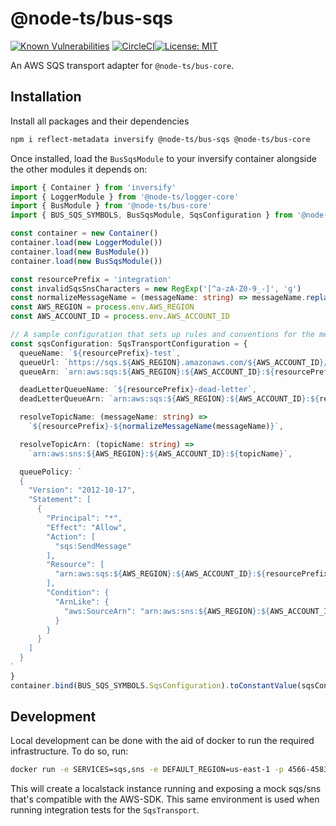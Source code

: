 # @node-ts/bus-sqs

[![Known Vulnerabilities](https://snyk.io/test/github/node-ts/bus/badge.svg)](https://snyk.io/test/github/node-ts/bus)
[![CircleCI](https://circleci.com/gh/node-ts/bus/tree/master.svg?style=svg)](https://circleci.com/gh/node-ts/bus/tree/master)[![License: MIT](https://img.shields.io/badge/License-MIT-green.svg)](https://opensource.org/licenses/MIT)

An AWS SQS transport adapter for `@node-ts/bus-core`.

## Installation

Install all packages and their dependencies

```bash
npm i reflect-metadata inversify @node-ts/bus-sqs @node-ts/bus-core
```

Once installed, load the `BusSqsModule` to your inversify container alongside the other modules it depends on:

```typescript
import { Container } from 'inversify'
import { LoggerModule } from '@node-ts/logger-core'
import { BusModule } from '@node-ts/bus-core'
import { BUS_SQS_SYMBOLS, BusSqsModule, SqsConfiguration } from '@node-ts/bus-sqs'

const container = new Container()
container.load(new LoggerModule())
container.load(new BusModule())
container.load(new BusSqsModule())

const resourcePrefix = 'integration'
const invalidSqsSnsCharacters = new RegExp('[^a-zA-Z0-9_-]', 'g')
const normalizeMessageName = (messageName: string) => messageName.replace(invalidSqsSnsCharacters, '-')
const AWS_REGION = process.env.AWS_REGION
const AWS_ACCOUNT_ID = process.env.AWS_ACCOUNT_ID

// A sample configuration that sets up rules and conventions for the messaging infrastructure.
const sqsConfiguration: SqsTransportConfiguration = {
  queueName: `${resourcePrefix}-test`,
  queueUrl: `https://sqs.${AWS_REGION}.amazonaws.com/${AWS_ACCOUNT_ID}/${resourcePrefix}-test`,
  queueArn: `arn:aws:sqs:${AWS_REGION}:${AWS_ACCOUNT_ID}:${resourcePrefix}-test`,

  deadLetterQueueName: `${resourcePrefix}-dead-letter`,
  deadLetterQueueArn: `arn:aws:sqs:${AWS_REGION}:${AWS_ACCOUNT_ID}:${resourcePrefix}-dead-letter`,

  resolveTopicName: (messageName: string) =>
    `${resourcePrefix}-${normalizeMessageName(messageName)}`,

  resolveTopicArn: (topicName: string) =>
    `arn:aws:sns:${AWS_REGION}:${AWS_ACCOUNT_ID}:${topicName}`,

  queuePolicy: `
  {
    "Version": "2012-10-17",
    "Statement": [
      {
        "Principal": "*",
        "Effect": "Allow",
        "Action": [
          "sqs:SendMessage"
        ],
        "Resource": [
          "arn:aws:sqs:${AWS_REGION}:${AWS_ACCOUNT_ID}:${resourcePrefix}-*"
        ],
        "Condition": {
          "ArnLike": {
            "aws:SourceArn": "arn:aws:sns:${AWS_REGION}:${AWS_ACCOUNT_ID}:${resourcePrefix}-*"
          }
        }
      }
    ]
  }
`
}
container.bind(BUS_SQS_SYMBOLS.SqsConfiguration).toConstantValue(sqsConfiguration)
```

## Development

Local development can be done with the aid of docker to run the required infrastructure. To do so, run:

```bash
docker run -e SERVICES=sqs,sns -e DEFAULT_REGION=us-east-1 -p 4566-4583:4566-4583 localstack/localstack
```
This will create a localstack instance running and exposing a mock sqs/sns that's compatible with the AWS-SDK. This same environment is used when running integration tests for the `SqsTransport`.

